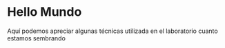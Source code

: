# Hello Mundo
Aquí podemos apreciar algunas técnicas utilizada en el laboratorio cuanto estamos sembrando
